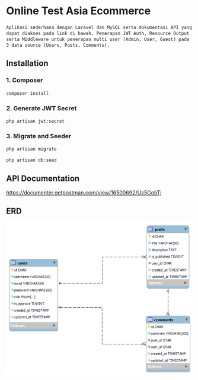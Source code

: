 # Online Test Asia Ecommerce
    Aplikasi sederhana dengan Laravel dan MySQL serta dokumentasi API yang dapat diakses pada link di bawah. Penerapan JWT Auth, Resource Output serta Middleware untuk penerapan multi user (Admin, User, Guest) pada 3 data source (Users, Posts, Comments).

## Installation

### 1. Composer
```
composer install
```

### 2. Generate JWT Secret
```
php artisan jwt:secret
```

### 3. Migrate and Seeder
```
php artisan migrate
```

```
php artisan db:seed
```

## API Documentation
https://documenter.getpostman.com/view/16500692/Uz5GobTj

## ERD
![ERD_Image](./ERD.png)



